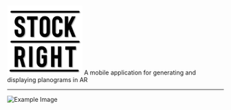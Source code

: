 <img src="PlanogramApp/assets/Logo/MainLogo.png" alt="Example Image" width="175">
A mobile application for generating and displaying planograms in AR


---

<img src="https://firebasestorage.googleapis.com/v0/b/auth-ec1d5.firebasestorage.app/o/planogram-Planogram1-General.png?alt=media" alt="Example Image" width="200">


